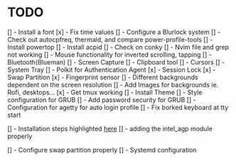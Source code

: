 # TODO
[] - Install a font
[x] - Fix time values
[] - Configure a Blurlock system
[] - Check out autocpfreq, thermald, and compare power-profile-tools
[] - Install powertop
[] - Install acpid
[] - Check on conky
[] - Nvim file and grep not working
[] - Mouse functionality for inverted scrolling, tapping
[] - Bluetooth(Blueman)
[] - Screen Capture
[] - Clipboard tool
[] - Cursors
[] - System Tray
[] - Polkit for Authentication Agent
[x] - Session Lock
[x] - Swap Partition
[x] - Fingerprint sensor
[] - Different backgrounds dependent on the screen resolution
[] - Add Images for backgrounds ie. Rofi, desktops...
[x] - Get tmux working
[] - Install Theme
[] - Style configuration for GRUB
[] - Add password security for GRUB
[] - Configuration for agetty for auto login profile
[] - Fix borked keyboard at tty start

[] - Installation steps highlighted [here](https://www.reddit.com/r/archlinux/comments/rz6294/arch_linux_laptop_optimization_guide_for/)
    [] - adding the intel_agp module properly

[] - Configure swap partition properly
[] - Systemd configuration
